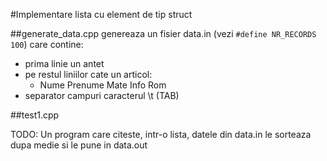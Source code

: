 #Implementare lista cu element de tip struct

##generate_data.cpp 
genereaza un fisier data.in (vezi `#define NR_RECORDS 100`) care contine:

- prima linie un antet
- pe restul liniilor cate un articol: 
    - Nume <TAB> Prenume <TAB> Mate <TAB> Info <TAB> Rom 
- separator campuri caracterul \t (TAB)

##test1.cpp
  
TODO: Un program care citeste, intr-o lista, datele din data.in le sorteaza dupa medie si le pune in data.out


